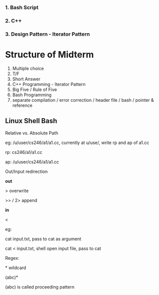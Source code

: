### 1. Bash Script

### 2. C++

### 3. Design Pattern - Iterator Pattern



#  Structure of Midterm

1. Multiple choice
2. T/F
3. Short Answer
4. C++ Programming - Iterator Pattern
5. Big Five / Rule of Five
6. Bash Programming
7. separate compilation / error correction / header file / bash / pointer & reference





## Linux Shell Bash

Relative vs. Absolute Path

eg: /u/user/cs246/a1/a1.cc, currently at u/use/, write rp and ap of a1.cc

rp: cs246/a1/a1.cc

ap: /u/user/cs246/a1/a1.cc



Out/Input redirection

**out**

\> overwrite

\>\> / 2> append

**in**

< 

eg: 

cat input.txt, pass to cat as argument

cat < input.txt, shell open input file, pass to cat



Regex:

\* wildcard

(abc)*

(abc) is called proceeding pattern



